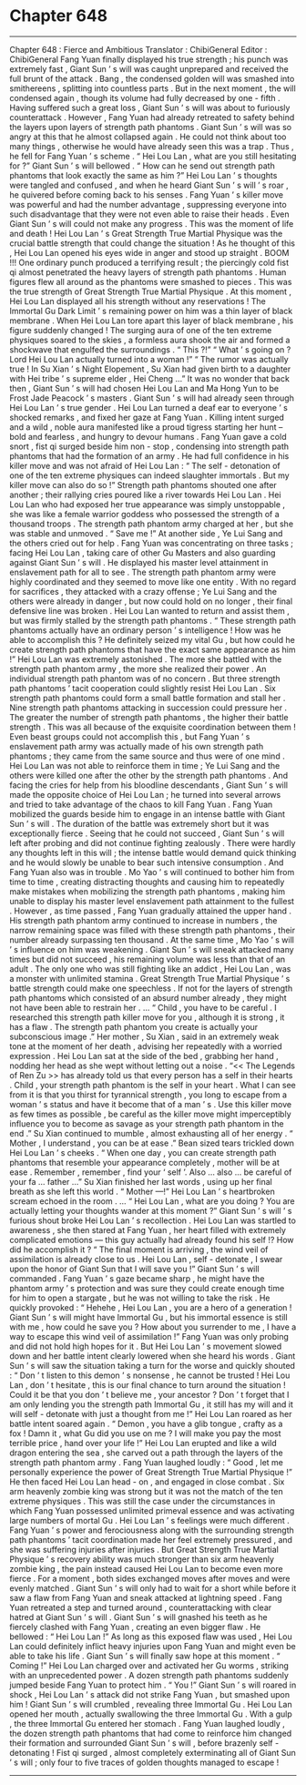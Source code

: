 
# Chapter 648


---

Chapter 648 : Fierce and Ambitious
Translator :
ChibiGeneral
Editor :
ChibiGeneral
Fang Yuan finally displayed his true strength ; his punch was extremely fast , Giant Sun ’ s will was caught unprepared and received the full brunt of the attack .
Bang , the condensed golden will was smashed into smithereens , splitting into countless parts .
But in the next moment , the will condensed again , though its volume had fully decreased by one - fifth .
Having suffered such a great loss , Giant Sun ’ s will was about to furiously counterattack . However , Fang Yuan had already retreated to safety behind the layers upon layers of strength path phantoms .
Giant Sun ’ s will was so angry at this that he almost collapsed again .
He could not think about too many things , otherwise he would have already seen this was a trap . Thus , he fell for Fang Yuan ’ s scheme .
“ Hei Lou Lan , what are you still hesitating for ?” Giant Sun ’ s will bellowed .
“ How can he send out strength path phantoms that look exactly the same as him ?” Hei Lou Lan ’ s thoughts were tangled and confused , and when he heard Giant Sun ’ s will ’ s roar , he quivered before coming back to his senses .
Fang Yuan ’ s killer move was powerful and had the number advantage , suppressing everyone into such disadvantage that they were not even able to raise their heads . Even Giant Sun ’ s will could not make any progress .
This was the moment of life and death !
Hei Lou Lan ’ s Great Strength True Martial Physique was the crucial battle strength that could change the situation ! As he thought of this , Hei Lou Lan opened his eyes wide in anger and stood up straight .
BOOM !!!
One ordinary punch produced a terrifying result ; the piercingly cold fist qi almost penetrated the heavy layers of strength path phantoms .
Human figures flew all around as the phantoms were smashed to pieces .
This was the true strength of Great Strength True Martial Physique .
At this moment , Hei Lou Lan displayed all his strength without any reservations !
The Immortal Gu Dark Limit ’ s remaining power on him was a thin layer of black membrane .
When Hei Lou Lan tore apart this layer of black membrane , his figure suddenly changed ! The surging aura of one of the ten extreme physiques soared to the skies , a formless aura shook the air and formed a shockwave that engulfed the surroundings .
“ This ?!”
“ What ’ s going on ? Lord Hei Lou Lan actually turned into a woman !”
“ The rumor was actually true ! In Su Xian ’ s Night Elopement , Su Xian had given birth to a daughter with Hei tribe ’ s supreme elder , Hei Cheng …”
It was no wonder that back then , Giant Sun ’ s will had chosen Hei Lou Lan and Ma Hong Yun to be Frost Jade Peacock ’ s masters . Giant Sun ’ s will had already seen through Hei Lou Lan ’ s true gender .
Hei Lou Lan turned a deaf ear to everyone ’ s shocked remarks , and fixed her gaze at Fang Yuan . Killing intent surged and a wild , noble aura manifested like a proud tigress starting her hunt – bold and fearless , and hungry to devour humans .
Fang Yuan gave a cold snort , fist qi surged beside him non - stop , condensing into strength path phantoms that had the formation of an army .
He had full confidence in his killer move and was not afraid of Hei Lou Lan : “ The self - detonation of one of the ten extreme physiques can indeed slaughter immortals . But my killer move can also do so !”
Strength path phantoms shouted one after another ; their rallying cries poured like a river towards Hei Lou Lan .
Hei Lou Lan who had exposed her true appearance was simply unstoppable , she was like a female warrior goddess who possessed the strength of a thousand troops . The strength path phantom army charged at her , but she was stable and unmoved .
“ Save me !” At another side , Ye Lui Sang and the others cried out for help .
Fang Yuan was concentrating on three tasks ; facing Hei Lou Lan , taking care of other Gu Masters and also guarding against Giant Sun ’ s will .
He displayed his master level attainment in enslavement path for all to see .
The strength path phantom army were highly coordinated and they seemed to move like one entity . With no regard for sacrifices , they attacked with a crazy offense ; Ye Lui Sang and the others were already in danger , but now could hold on no longer , their final defensive line was broken .
Hei Lou Lan wanted to return and assist them , but was firmly stalled by the strength path phantoms .
“ These strength path phantoms actually have an ordinary person ’ s intelligence ! How was he able to accomplish this ? He definitely seized my vital Gu , but how could he create strength path phantoms that have the exact same appearance as him !” Hei Lou Lan was extremely astonished .
The more she battled with the strength path phantom army , the more she realized their power .
An individual strength path phantom was of no concern . But three strength path phantoms ’ tacit cooperation could slightly resist Hei Lou Lan . Six strength path phantoms could form a small battle formation and stall her . Nine strength path phantoms attacking in succession could pressure her .
The greater the number of strength path phantoms , the higher their battle strength .
This was all because of the exquisite coordination between them !
Even beast groups could not accomplish this , but Fang Yuan ’ s enslavement path army was actually made of his own strength path phantoms ; they came from the same source and thus were of one mind .
Hei Lou Lan was not able to reinforce them in time ; Ye Lui Sang and the others were killed one after the other by the strength path phantoms .
And facing the cries for help from his bloodline descendants , Giant Sun ’ s will made the opposite choice of Hei Lou Lan ; he turned into several arrows and tried to take advantage of the chaos to kill Fang Yuan .
Fang Yuan mobilized the guards beside him to engage in an intense battle with Giant Sun ’ s will .
The duration of the battle was extremely short but it was exceptionally fierce .
Seeing that he could not succeed , Giant Sun ’ s will left after probing and did not continue fighting zealously . There were hardly any thoughts left in this will ; the intense battle would demand quick thinking and he would slowly be unable to bear such intensive consumption .
And Fang Yuan also was in trouble .
Mo Yao ’ s will continued to bother him from time to time , creating distracting thoughts and causing him to repeatedly make mistakes when mobilizing the strength path phantoms , making him unable to display his master level enslavement path attainment to the fullest .
However , as time passed , Fang Yuan gradually attained the upper hand .
His strength path phantom army continued to increase in numbers , the narrow remaining space was filled with these strength path phantoms , their number already surpassing ten thousand .
At the same time , Mo Yao ’ s will ’ s influence on him was weakening .
Giant Sun ’ s will sneak attacked many times but did not succeed , his remaining volume was less than that of an adult .
The only one who was still fighting like an addict , Hei Lou Lan , was a monster with unlimited stamina . Great Strength True Martial Physique ’ s battle strength could make one speechless . If not for the layers of strength path phantoms which consisted of an absurd number already , they might not have been able to restrain her .
…
“ Child , you have to be careful . I researched this strength path killer move for you , although it is strong , it has a flaw . The strength path phantom you create is actually your subconscious image .” Her mother , Su Xian , said in an extremely weak tone at the moment of her death , advising her repeatedly with a worried expression .
Hei Lou Lan sat at the side of the bed , grabbing her hand , nodding her head as she wept without letting out a noise .
“<< The Legends of Ren Zu >> has already told us that every person has a self in their hearts . Child , your strength path phantom is the self in your heart . What I can see from it is that you thirst for tyrannical strength , you long to escape from a woman ’ s status and have it become that of a man ’ s . Use this killer move as few times as possible , be careful as the killer move might imperceptibly influence you to become as savage as your strength path phantom in the end .” Su Xian continued to mumble , almost exhausting all of her energy .
“ Mother , I understand , you can be at ease .” Bean sized tears trickled down Hei Lou Lan ’ s cheeks .
“ When one day , you can create strength path phantoms that resemble your appearance completely , mother will be at ease . Remember , remember , find your ‘ self ’. Also … also … be careful of your fa … father …” Su Xian finished her last words , using up her final breath as she left this world .
“ Mother —!” Hei Lou Lan ’ s heartbroken scream echoed in the room .
…
“ Hei Lou Lan , what are you doing ? You are actually letting your thoughts wander at this moment ?” Giant Sun ’ s will ’ s furious shout broke Hei Lou Lan ’ s recollection .
Hei Lou Lan was startled to awareness , she then stared at Fang Yuan , her heart filled with extremely complicated emotions — this guy actually had already found his self !? How did he accomplish it ?
“ The final moment is arriving , the wind veil of assimilation is already close to us . Hei Lou Lan , self - detonate , I swear upon the honor of Giant Sun that I will save you !” Giant Sun ’ s will commanded .
Fang Yuan ’ s gaze became sharp , he might have the phantom army ’ s protection and was sure they could create enough time for him to open a stargate , but he was not willing to take the risk .
He quickly provoked : “ Hehehe , Hei Lou Lan , you are a hero of a generation ! Giant Sun ’ s will might have Immortal Gu , but his immortal essence is still with me , how could he save you ? How about you surrender to me , I have a way to escape this wind veil of assimilation !”
Fang Yuan was only probing and did not hold high hopes for it .
But Hei Lou Lan ’ s movement slowed down and her battle intent clearly lowered when she heard his words .
Giant Sun ’ s will saw the situation taking a turn for the worse and quickly shouted : “ Don ’ t listen to this demon ’ s nonsense , he cannot be trusted ! Hei Lou Lan , don ’ t hesitate , this is our final chance to turn around the situation ! Could it be that you don ’ t believe me , your ancestor ? Don ’ t forget that I am only lending you the strength path Immortal Gu , it still has my will and it will self - detonate with just a thought from me !”
Hei Lou Lan roared as her battle intent soared again .
“ Demon , you have a glib tongue , crafty as a fox ! Damn it , what Gu did you use on me ? I will make you pay the most terrible price , hand over your life !”
Hei Lou Lan erupted and like a wild dragon entering the sea , she carved out a path through the layers of the strength path phantom army .
Fang Yuan laughed loudly : “ Good , let me personally experience the power of Great Strength True Martial Physique !”
He then faced Hei Lou Lan head - on , and engaged in close combat .
Six arm heavenly zombie king was strong but it was not the match of the ten extreme physiques . This was still the case under the circumstances in which Fang Yuan possessed unlimited primeval essence and was activating large numbers of mortal Gu .
Hei Lou Lan ’ s feelings were much different .
Fang Yuan ’ s power and ferociousness along with the surrounding strength path phantoms ’ tacit coordination made her feel extremely pressured , and she was suffering injuries after injuries .
But Great Strength True Martial Physique ’ s recovery ability was much stronger than six arm heavenly zombie king , the pain instead caused Hei Lou Lan to become even more fierce .
For a moment , both sides exchanged moves after moves and were evenly matched .
Giant Sun ’ s will only had to wait for a short while before it saw a flaw from Fang Yuan and sneak attacked at lightning speed .
Fang Yuan retreated a step and turned around , counterattacking with clear hatred at Giant Sun ’ s will .
Giant Sun ’ s will gnashed his teeth as he fiercely clashed with Fang Yuan , creating an even bigger flaw . He bellowed : “ Hei Lou Lan !”
As long as this exposed flaw was used , Hei Lou Lan could definitely inflict heavy injuries upon Fang Yuan and might even be able to take his life .
Giant Sun ’ s will finally saw hope at this moment .
“ Coming !” Hei Lou Lan charged over and activated her Gu worms , striking with an unprecedented power .
A dozen strength path phantoms suddenly jumped beside Fang Yuan to protect him .
“ You !” Giant Sun ’ s will roared in shock , Hei Lou Lan ’ s attack did not strike Fang Yuan , but smashed upon him !
Giant Sun ’ s will crumbled , revealing three Immortal Gu .
Hei Lou Lan opened her mouth , actually swallowing the three Immortal Gu .
With a gulp , the three Immortal Gu entered her stomach .
Fang Yuan laughed loudly , the dozen strength path phantoms that had come to reinforce him changed their formation and surrounded Giant Sun ’ s will , before brazenly self - detonating !
Fist qi surged , almost completely exterminating all of Giant Sun ’ s will ; only four to five traces of golden thoughts managed to escape !

---

